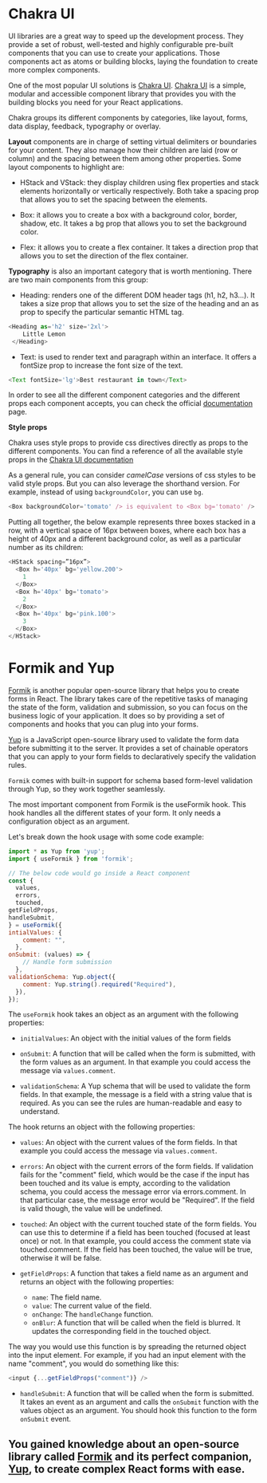 # Chakra UI 
UI libraries are a great way to speed up the development process. They provide a set of robust, well-tested and highly configurable pre-built components that you can use to create your applications. Those components act as atoms or building blocks, laying the foundation to create more complex components.

One of the most popular UI solutions is [Chakra UI](https://v2.chakra-ui.com/). [Chakra UI](https://v2.chakra-ui.com/) is a simple, modular and accessible component library that provides you with the building blocks you need for your React applications. 

Chakra groups its different components by categories, like layout, forms, data display, feedback, typography or overlay.

**Layout** components are in charge of setting virtual delimiters or boundaries for your content. They also manage how their children are laid (row or column) and the spacing between them among other properties. Some layout components to highlight are:

- HStack and VStack: they display children using flex properties and stack elements horizontally or vertically respectively. Both take a spacing prop that allows you to set the spacing between the elements. 

- Box: it allows you to create a box with a background color, border, shadow, etc. It takes a bg prop that allows you to set the background color. 

- Flex: it allows you to create a flex container. It takes a direction prop that allows you to set the direction of the flex container.

**Typography** is also an important category that is worth mentioning. There are two main components from this group:

- Heading: renders one of the different DOM header tags (h1, h2, h3…). It takes a size prop that allows you to set the size of the heading and an as prop to specify the particular semantic HTML tag.

````javascript
<Heading as='h2' size='2xl'>
    Little Lemon
 </Heading>
```` 

- Text: is used to render text and paragraph within an interface. It offers a fontSize prop to increase the font size of the text.

````javascript
<Text fontSize='lg'>Best restaurant in town</Text>
```` 

In order to see all the different component categories and the different props each component accepts, you can check the official [documentation](https://v2.chakra-ui.com/docs/components) page.


**Style props**

Chakra uses style props to provide css directives directly as props to the different components. You can find a reference of all the available style props in the [Chakra UI documentation](https://v2.chakra-ui.com/docs/styled-system/style-props)


As a general rule, you can consider _camelCase_ versions of css styles to be valid style props. But you can also leverage the shorthand version. For example, instead of using `backgroundColor`, you can use `bg`.

````javascript
<Box backgroundColor='tomato' /> is equivalent to <Box bg='tomato' />
```` 

Putting all together, the below example represents three boxes stacked in a row, with a vertical space of 16px between boxes, where each box has a height of 40px and a different background color, as well as a particular number as its children:

````javascript
<HStack spacing=”16px”>
  <Box h='40px' bg='yellow.200'>
    1
  </Box>
  <Box h='40px' bg='tomato'>
    2
  </Box>
  <Box h='40px' bg='pink.100'>
    3
  </Box>
</HStack>
````

# Formik and Yup

[Formik](https://formik.org/) is another popular open-source library that helps you to create forms in React. The library takes care of the repetitive tasks of managing the state of the form, validation and submission, so you can focus on the business logic of your application. It does so by providing a set of components and hooks that you can plug into your forms.

[Yup](https://github.com/jquense/yup) is a JavaScript open-source library used to validate the form data before submitting it to the server. It provides a set of chainable operators that you can apply to your form fields to declaratively specify the validation rules.

`Formik` comes with built-in support for schema based form-level validation through Yup, so they work together seamlessly.

The most important component from Formik is the useFormik hook. This hook handles all the different states of your form. It only needs a configuration object as an argument.

Let's break down the hook usage with some code example:
````javascript
import * as Yup from 'yup';
import { useFormik } from 'formik';

// The below code would go inside a React component
const {
  values,
  errors,
  touched,
getFieldProps,
handleSubmit,
} = useFormik({
intialValues: {
    comment: "",
  },
onSubmit: (values) => {
    // Handle form submission
  },
validationSchema: Yup.object({
    comment: Yup.string().required("Required"),
  }),
});
````

The `useFormik` hook takes an object as an argument with the following properties:

- `initialValues`: An object with the initial values of the form fields 

- `onSubmit`: A function that will be called when the form is submitted, with the form values as an argument. In that example you could access the message via `values.comment`.

- `validationSchema`: A Yup schema that will be used to validate the form fields. In that example, the message is a field with a string value that is required. As you can see the rules are human-readable and easy to understand. 

The hook returns an object with the following properties:

- `values`: An object with the current values of the form fields. In that example you could access the message via `values.comment`.

- `errors`: An object with the current errors of the form fields. If validation fails for the "comment" field, which would be the case if the input has been touched and its value is empty, according to the validation schema, you could access the message error via errors.comment. In that particular case, the message error would be "Required". If the field is valid though, the value will be undefined. 

- `touched`: An object with the current touched state of the form fields. You can use this to determine if a field has been touched (focused at least once) or not. In that example, you could access the comment state via touched.comment. If the field has been touched, the value will be true, otherwise it will be false. 

- `getFieldProps`: A function that takes a field name as an argument and returns an object with the following properties: 
  - `name`: The field name.
  - `value`: The current value of the field.
  - `onChange`: The `handleChange` function.
  - `onBlur`: A function that will be called when the field is blurred. It updates the corresponding field in the touched object. 

The way you would use this function is by spreading the returned object into the input element. For example, if you had an input element with the name "comment", you would do something like this:
```javascript
<input {...getFieldProps("comment")} />
``` 

- `handleSubmit`: A function that will be called when the form is submitted. It takes an event as an argument and calls the `onSubmit` function with the values object as an argument. You should hook this function to the form `onSubmit` event. 

##  You gained knowledge about an open-source library called [Formik](https://formik.org/) and its perfect companion, [Yup](https://github.com/jquense/yup), to create complex React forms with ease.

























